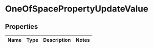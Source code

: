 # OneOfSpacePropertyUpdateValue

## Properties
Name | Type | Description | Notes
------------ | ------------- | ------------- | -------------
